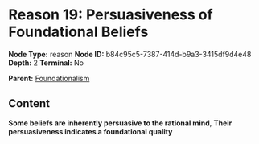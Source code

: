# Reason 19: Persuasiveness of Foundational Beliefs

**Node Type:** reason
**Node ID:** b84c95c5-7387-414d-b9a3-3415df9d4e48
**Depth:** 2
**Terminal:** No

**Parent:** [Foundationalism](foundationalism.md)

## Content

**Some beliefs are inherently persuasive to the rational mind**, **Their persuasiveness indicates a foundational quality**
